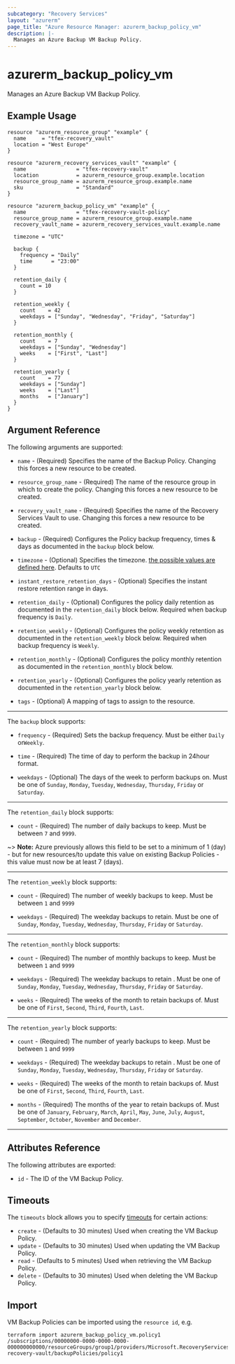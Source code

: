 ```yaml
---
subcategory: "Recovery Services"
layout: "azurerm"
page_title: "Azure Resource Manager: azurerm_backup_policy_vm"
description: |-
  Manages an Azure Backup VM Backup Policy.
---
```


# azurerm_backup_policy_vm

Manages an Azure Backup VM Backup Policy.

## Example Usage

```hcl
resource "azurerm_resource_group" "example" {
  name     = "tfex-recovery_vault"
  location = "West Europe"
}

resource "azurerm_recovery_services_vault" "example" {
  name                = "tfex-recovery-vault"
  location            = azurerm_resource_group.example.location
  resource_group_name = azurerm_resource_group.example.name
  sku                 = "Standard"
}

resource "azurerm_backup_policy_vm" "example" {
  name                = "tfex-recovery-vault-policy"
  resource_group_name = azurerm_resource_group.example.name
  recovery_vault_name = azurerm_recovery_services_vault.example.name

  timezone = "UTC"

  backup {
    frequency = "Daily"
    time      = "23:00"
  }

  retention_daily {
    count = 10
  }

  retention_weekly {
    count    = 42
    weekdays = ["Sunday", "Wednesday", "Friday", "Saturday"]
  }

  retention_monthly {
    count    = 7
    weekdays = ["Sunday", "Wednesday"]
    weeks    = ["First", "Last"]
  }

  retention_yearly {
    count    = 77
    weekdays = ["Sunday"]
    weeks    = ["Last"]
    months   = ["January"]
  }
}
```

## Argument Reference

The following arguments are supported:

* `name` - (Required) Specifies the name of the Backup Policy. Changing this forces a new resource to be created.

* `resource_group_name` - (Required) The name of the resource group in which to create the policy. Changing this forces a new resource to be created.

* `recovery_vault_name` - (Required) Specifies the name of the Recovery Services Vault to use. Changing this forces a new resource to be created.

* `backup` - (Required) Configures the Policy backup frequency, times & days as documented in the `backup` block below.

* `timezone` - (Optional) Specifies the timezone. [the possible values are defined here](http://jackstromberg.com/2017/01/list-of-time-zones-consumed-by-azure/). Defaults to `UTC`

* `instant_restore_retention_days` - (Optional) Specifies the instant restore retention range in days.

* `retention_daily` - (Optional) Configures the policy daily retention as documented in the `retention_daily` block below. Required when backup frequency is `Daily`.

* `retention_weekly` - (Optional) Configures the policy weekly retention as documented in the `retention_weekly` block below. Required when backup frequency is `Weekly`.

* `retention_monthly` - (Optional) Configures the policy monthly retention as documented in the `retention_monthly` block below.

* `retention_yearly` - (Optional) Configures the policy yearly retention as documented in the `retention_yearly` block below.

* `tags` - (Optional) A mapping of tags to assign to the resource.

---

The `backup` block supports:

* `frequency` - (Required) Sets the backup frequency. Must be either `Daily` or`Weekly`.

* `time` - (Required) The time of day to perform the backup in 24hour format.

* `weekdays` - (Optional) The days of the week to perform backups on. Must be one of `Sunday`, `Monday`, `Tuesday`, `Wednesday`, `Thursday`, `Friday` or `Saturday`.

---

The `retention_daily` block supports:

* `count` - (Required) The number of daily backups to keep. Must be between `7` and `9999`.

~> **Note:** Azure previously allows this field to be set to a minimum of 1 (day) - but for new resources/to update this value on existing Backup Policies - this value must now be at least 7 (days).

---

The `retention_weekly` block supports:

* `count` - (Required) The number of weekly backups to keep. Must be between `1` and `9999`

* `weekdays` - (Required) The weekday backups to retain. Must be one of `Sunday`, `Monday`, `Tuesday`, `Wednesday`, `Thursday`, `Friday` or `Saturday`.

---

The `retention_monthly` block supports:

* `count` - (Required) The number of monthly backups to keep. Must be between `1` and `9999`

* `weekdays` - (Required) The weekday backups to retain . Must be one of `Sunday`, `Monday`, `Tuesday`, `Wednesday`, `Thursday`, `Friday` or `Saturday`.

* `weeks` - (Required) The weeks of the month to retain backups of. Must be one of `First`, `Second`, `Third`, `Fourth`, `Last`.

---

The `retention_yearly` block supports:

* `count` - (Required) The number of yearly backups to keep. Must be between `1` and `9999`

* `weekdays` - (Required) The weekday backups to retain . Must be one of `Sunday`, `Monday`, `Tuesday`, `Wednesday`, `Thursday`, `Friday` or `Saturday`.

* `weeks` - (Required) The weeks of the month to retain backups of. Must be one of `First`, `Second`, `Third`, `Fourth`, `Last`.

* `months` - (Required) The months of the year to retain backups of. Must be one of `January`, `February`, `March`, `April`, `May`, `June`, `July`, `August`, `September`, `October`, `November` and `December`.

---

## Attributes Reference

The following attributes are exported:

* `id` - The ID of the VM Backup Policy.

## Timeouts

The `timeouts` block allows you to specify [timeouts](https://www.terraform.io/docs/configuration/resources.html#timeouts) for certain actions:

* `create` - (Defaults to 30 minutes) Used when creating the VM Backup Policy.
* `update` - (Defaults to 30 minutes) Used when updating the VM Backup Policy.
* `read` - (Defaults to 5 minutes) Used when retrieving the VM Backup Policy.
* `delete` - (Defaults to 30 minutes) Used when deleting the VM Backup Policy.

## Import

VM Backup Policies can be imported using the `resource id`, e.g.

```shell
terraform import azurerm_backup_policy_vm.policy1 /subscriptions/00000000-0000-0000-0000-000000000000/resourceGroups/group1/providers/Microsoft.RecoveryServices/vaults/example-recovery-vault/backupPolicies/policy1
```
